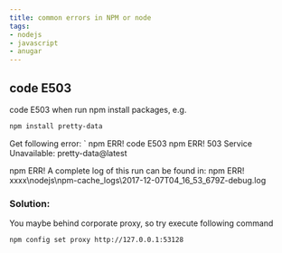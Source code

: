 ```yaml
---
title: common errors in NPM or node
tags:
- nodejs
- javascript
- anugar
---
```


## code E503
code E503 when run npm install packages, e.g.

```sh
npm install pretty-data
```
Get following error:
`
npm ERR! code E503
npm ERR! 503 Service Unavailable: pretty-data@latest

npm ERR! A complete log of this run can be found in:
npm ERR!     xxxx\nodejs\npm-cache\_logs\2017-12-07T04_16_53_679Z-debug.log

### Solution:
You maybe behind corporate proxy, so try execute following command 
```sh
npm config set proxy http://127.0.0.1:53128
```
